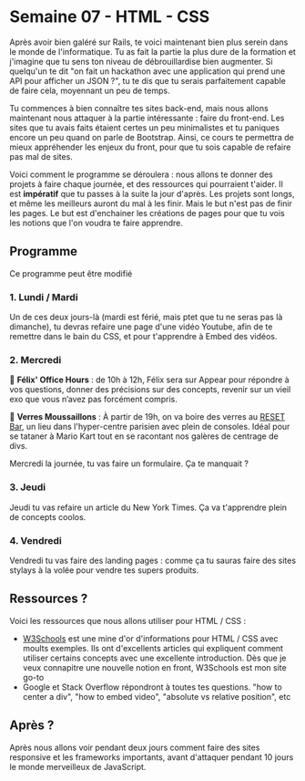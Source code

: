 # Semaine 07 - HTML - CSS
Après avoir bien galéré sur Rails, te voici maintenant bien plus serein dans le monde de l'informatique. Tu as fait la partie la plus dure de la formation et j'imagine que tu sens ton niveau de débrouillardise bien augmenter. Si quelqu'un te dit "on fait un hackathon avec une application qui prend une API pour afficher un JSON ?", tu te dis que tu serais parfaitement capable de faire cela, moyennant un peu de temps.

Tu commences à bien connaître tes sites back-end, mais nous allons maintenant nous attaquer à la partie intéressante : faire du front-end. Les sites que tu avais faits étaient certes un peu minimalistes et tu paniques encore un peu quand on parle de Bootstrap. Ainsi, ce cours te permettra de mieux appréhender les enjeux du front, pour que tu sois capable de refaire pas mal de sites.

Voici comment le programme se déroulera : nous allons te donner des projets à faire chaque journée, et des ressources qui pourraient t'aider. Il est **impératif** que tu passes à la suite la jour d'après. Les projets sont longs, et même les meilleurs auront du mal à les finir. Mais le but n'est pas de finir les pages. Le but est d'enchainer les créations de pages pour que tu vois les notions que l'on voudra te faire apprendre.

## Programme
Ce programme peut être modifié

### 1. Lundi / Mardi
Un de ces deux jours-là (mardi est férié, mais ptet que tu ne seras pas là dimanche), tu devras refaire une page d'une vidéo Youtube, afin de te remettre dans le bain du CSS, et pour t'apprendre à Embed des vidéos.

### 2. Mercredi
📅 **Félix' Office Hours** : de 10h à 12h, Félix sera sur Appear pour répondre à vos questions, donner des précisions sur des concepts, revenir sur un vieil exo que vous n’avez pas forcément compris.

📅 **Verres Moussaillons** : À partir de 19h, on va boire des verres au [RESET Bar](http://www.reset.bar/), un lieu dans l'hyper-centre parisien avec plein de consoles. Idéal pour se tataner à Mario Kart tout en se racontant nos galères de centrage de divs.

Mercredi la journée, tu vas faire un formulaire. Ça te manquait ?

### 3. Jeudi
Jeudi tu vas refaire un article du New York Times. Ça va t'apprendre plein de concepts coolos.

### 4. Vendredi
Vendredi tu vas faire des landing pages : comme ça tu sauras faire des sites stylays à la volée pour vendre tes supers produits.

## Ressources ?
Voici les ressources que nous allons utiliser pour HTML / CSS :

- [W3Schools](https://www.w3schools.com/) est une mine d'or d'informations pour HTML / CSS avec moults exemples. Ils ont d'excellents articles qui expliquent comment utiliser certains concepts avec une excellente introduction. Dès que je veux connapitre une nouvelle notion en front, W3Schools est mon site go-to
- Google et Stack Overflow répondront à toutes tes questions. "how to center a div", "how to embed video", "absolute vs relative position", etc


## Après ?
Après nous allons voir pendant deux jours comment faire des sites responsive et les frameworks importants, avant d'attaquer pendant 10 jours le monde merveilleux de JavaScript.
